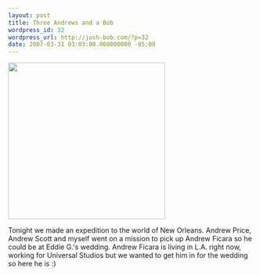 ```yaml
---
layout: post
title: Three Andrews and a Bob
wordpress_id: 32
wordpress_url: http://josh-bob.com/?p=32
date: 2007-03-31 03:03:00.000000000 -05:00
---
```

<p class="mobile-photo"><a href="http://photos1.blogger.com/x/blogger2/1892/135664769298385/1600/z/636450/bm-image-719925.jpg"><img src="http://photos1.blogger.com/x/blogger2/1892/135664769298385/320/z/685990/bm-image-719925.jpg" width="320"/></a></p>Tonight we made an expedition to the world of New Orleans. Andrew Price, Andrew Scott and myself went on a mission to pick up Andrew Ficara so he could be at Eddie G.&#39;s wedding. Andrew Ficara is living in L.A. right now, working for Universal Studios but we wanted to get him in for the wedding so here he is :)
